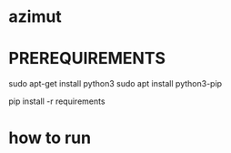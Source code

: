 # azimut

# PREREQUIREMENTS

sudo apt-get install python3
sudo apt install python3-pip

pip install -r requirements


# how to run

